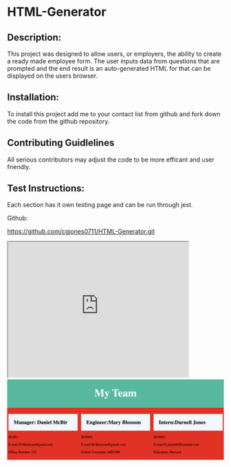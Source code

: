# HTML-Generator

## Description:

This project was designed to allow users, or employers, the ability to create a ready made employee form. The user inputs data from questions that are prompted and the end result is an auto-generated HTML for that can be displayed on the users browser. 

## Installation:

To install this project add me to your contact list from github and fork down the code from the github repository. 

## Contributing Guidlelines 

All serious contributors may adjust the code to be more efficant and user friendly.

## Test Instructions:

Each section has it own testing page and can be run through jest. 

Github:

https://github.com/cgjones0711/HTML-Generator.git

<iframe width="420" height="315"
src="https://drive.google.com/drive/my-drive">
</iframe>


<img src="./dist/HTMLphoto.png">